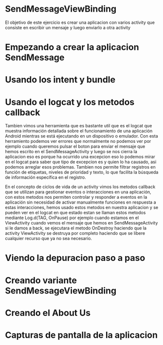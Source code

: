 # SendMessageViewBinding

El objetivo de este ejercicio es crear una aplicacion con varios activity que consiste en escribir un mensaje y luego enviarlo a otra activity

# Empezando a crear la aplicacion SendMessage



# Usando los intent y bundle



# Usando el logcat y los metodos callback

Tambien vimos una herramienta que es bastante util que es el logcat que muestra información detallada sobre el funcionamiento de una aplicación Android mientras se está ejecutando en un dispositivo o emulador.
Con esta herramiento podemos ver errores que normalmente no podemos ver por ejemplo cuando queremos pulsar el boton para enviar el mensaje que hemos escrito en el SendMessageActivity y luego se nos cierra la aplicacion eso es porque ha ocurrido una excepcion eso lo podemos mirar en el logcat para saber que tipo de excepcion es y quien lo ha causado, asi podemos arreglar esos problemas. Tambien nos permite filtrar registros en función de etiquetas, niveles de prioridad y texto, lo que facilita la búsqueda de información específica en el registro.

En el concepto de ciclos de vida de un activity vimos los metodos callback que se utilizan para gestionar eventos o interacciones en una aplicación, con estos metodos nos permiten controlar y responder a eventos en la aplicación sin necesidad de activar manualmente funciones en respuesta a estas interacciones, hemos usado estos metodos en nuestra aplicacion y se pueden ver en el logcat en que estado estan se llaman estos metodos mediante Log.d(TAG, OnPause) por ejemplo cuando estamos en el ViewActivity cuando vemos el mensaje que hemos en SendMessageActivity si le damos a back, se ejecutara el metodo OnDestroy haciendo que la activity ViewActivity se destruya por completo haciendo que se libere cualquier recurso que ya no sea necesario.

# Viendo la depuracion paso a paso



# Creando variante SendMessageViewBinding



# Creando el About Us


# Capturas de pantalla de la aplicacion 


